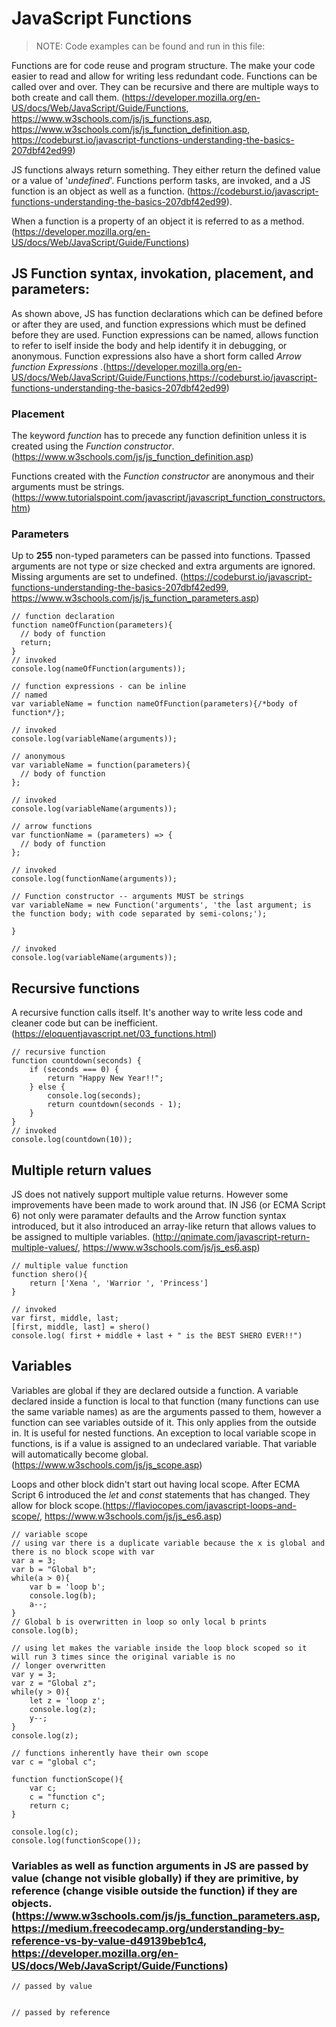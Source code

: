 # JavaScript Functions
>NOTE: Code examples can be found and run in this file: 

Functions are for code reuse and program structure. The make your code easier to read and allow for writing less redundant code. Functions can be called over and over. They can be recursive and there are multiple ways to both create and call them. (https://developer.mozilla.org/en-US/docs/Web/JavaScript/Guide/Functions, https://www.w3schools.com/js/js_functions.asp, https://www.w3schools.com/js/js_function_definition.asp, https://codeburst.io/javascript-functions-understanding-the-basics-207dbf42ed99)

JS functions always return something. They either return the defined value or a value of '*undefined*'. Functions perform tasks, are invoked, and a JS function is an object as well as a function.  (https://codeburst.io/javascript-functions-understanding-the-basics-207dbf42ed99).

When a function is a property of an object it is referred to as a method. (https://developer.mozilla.org/en-US/docs/Web/JavaScript/Guide/Functions)


## JS Function syntax, invokation, placement, and parameters:
As shown above, JS has function declarations which can be defined before or after they are used, and function expressions which must be defined before they are used. Function expressions can be named, allows function to refer to iself inside the body and help identify it in debugging,  or anonymous. Function expressions also have a short form called *Arrow function Expressions* .(https://developer.mozilla.org/en-US/docs/Web/JavaScript/Guide/Functions,https://codeburst.io/javascript-functions-understanding-the-basics-207dbf42ed99)

### Placement
The keyword *function* has to precede any function definition unless it is created using the *Function constructor*. (https://www.w3schools.com/js/js_function_definition.asp)

Functions created with the *Function constructor* are anonymous and their arguments must be strings. (https://www.tutorialspoint.com/javascript/javascript_function_constructors.htm)

### Parameters
Up to __255__ non-typed parameters can be passed into functions. Tpassed arguments are not type or size checked and extra arguments are ignored. Missing arguments are set to undefined. (https://codeburst.io/javascript-functions-understanding-the-basics-207dbf42ed99, https://www.w3schools.com/js/js_function_parameters.asp)

```
// function declaration
function nameOfFunction(parameters){
  // body of function
  return;
}
// invoked
console.log(nameOfFunction(arguments));

// function expressions - can be inline
// named
var variableName = function nameOfFunction(parameters){/*body of function*/};

// invoked
console.log(variableName(arguments));

// anonymous
var variableName = function(parameters){
  // body of function
};

// invoked
console.log(variableName(arguments));

// arrow functions
var functionName = (parameters) => {
  // body of function
};

// invoked
console.log(functionName(arguments));

// Function constructor -- arguments MUST be strings
var variableName = new Function('arguments', 'the last argument; is the function body; with code separated by semi-colons;');

}

// invoked
console.log(variableName(arguments));

```
## Recursive functions
A recursive function calls itself. It's another way to write less code and cleaner code but can be inefficient.(https://eloquentjavascript.net/03_functions.html)
```
// recursive function
function countdown(seconds) {
    if (seconds === 0) {
        return "Happy New Year!!";
    } else {
        console.log(seconds);
        return countdown(seconds - 1);
    }
}
// invoked
console.log(countdown(10));
```
## Multiple return values
JS does not natively support multiple value returns. However some improvements have been made to work around that. IN JS6 (or ECMA Script 6) not only were paramater defaults and the Arrow function syntax introduced, but it also introduced an array-like return that allows values to be assigned to multiple variables. (http://qnimate.com/javascript-return-multiple-values/, https://www.w3schools.com/js/js_es6.asp)

```
// multiple value function
function shero(){
    return ['Xena ', 'Warrior ', 'Princess']
}

// invoked
var first, middle, last;
[first, middle, last] = shero()
console.log( first + middle + last + " is the BEST SHERO EVER!!")
```

## Variables
Variables are global if they are declared outside a function. A variable declared inside a function is local to that function (many functions can use the same variable names) as are the arguments passed to them, however a function can see variables outside of it. This only applies from the outside in. It is useful for nested functions. An exception to local variable scope in functions, is if a value is assigned to an undeclared variable. That variable will automatically become global.(https://www.w3schools.com/js/js_scope.asp)

Loops and other block didn't start out having local scope. After ECMA Script 6 introduced the *let* and *const* statements that has changed. They allow for block scope.(https://flaviocopes.com/javascript-loops-and-scope/, https://www.w3schools.com/js/js_es6.asp)

```
// variable scope
// using var there is a duplicate variable because the x is global and there is no block scope with var
var a = 3;
var b = "Global b";
while(a > 0){
    var b = 'loop b';
    console.log(b);
    a--;
}
// Global b is overwritten in loop so only local b prints
console.log(b);

// using let makes the variable inside the loop block scoped so it will run 3 times since the original variable is no
// longer overwritten
var y = 3;
var z = "Global z";
while(y > 0){
    let z = 'loop z';
    console.log(z);
    y--;
}
console.log(z);

// functions inherently have their own scope
var c = "global c";

function functionScope(){
    var c;
    c = "function c";
    return c;
}

console.log(c);
console.log(functionScope());

```

### Variables as well as function arguments in JS are passed by value (change not visible globally) if they are primitive, by reference (change visible outside the function) if they are objects. (https://www.w3schools.com/js/js_function_parameters.asp, https://medium.freecodecamp.org/understanding-by-reference-vs-by-value-d49139beb1c4, https://developer.mozilla.org/en-US/docs/Web/JavaScript/Guide/Functions)
```
// passed by value


// passed by reference

```
